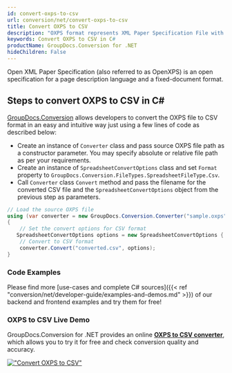 ```yaml
---
id: convert-oxps-to-csv
url: conversion/net/convert-oxps-to-csv
title: Convert OXPS to CSV
description: "OXPS format represents XML Paper Specification File with .oxps extension. Learn how to convert OXPS to CSV file programmatically in C# language using GroupDocs.Conversion for .NET library."
keywords: Convert OXPS to CSV in C#
productName: GroupDocs.Conversion for .NET
hideChildren: False
---
```


Open XML Paper Specification (also referred to as OpenXPS) is an open specification for a page description language and a fixed-document format.

## Steps to convert OXPS to CSV in C#

[GroupDocs.Conversion](https://products.groupdocs.com/conversion/net) allows developers to convert the OXPS file to CSV format in an easy and intuitive way just using a few lines of code as described below:

* Create an instance of `Converter` class and pass source OXPS file path as a constructor parameter. You may specify absolute or relative file path as per your requirements. 
* Create an instance of `SpreadsheetConvertOptions` class and set `Format` property to `GroupDocs.Conversion.FileTypes.SpreadsheetFileType.Csv`.
* Call `Converter` class `Convert` method and pass the filename for the converted CSV file and the `SpreadsheetConvertOptions` object from the previous step as parameters.

```csharp
// Load the source OXPS file
using (var converter = new GroupDocs.Conversion.Converter("sample.oxps"))
{
    // Set the convert options for CSV format
   SpreadsheetConvertOptions options = new SpreadsheetConvertOptions { Format = GroupDocs.Conversion.FileTypes.SpreadsheetFileType.Csv };
    // Convert to CSV format
    converter.Convert("converted.csv", options);
}
```

### Code Examples

Please find more [use-cases and complete C# sources]({{< ref "conversion/net/developer-guide/examples-and-demos.md" >}}) of our backend and frontend examples and try them for free!

### OXPS to CSV Live Demo

GroupDocs.Conversion for .NET provides an online [**OXPS to CSV converter**](https://products.groupdocs.app/conversion/oxps-to-csv), which allows you to try it for free and check conversion quality and accuracy.

[!["Convert OXPS to CSV"](conversion/net/images/convert-to-csv/convert-oxps-to-csv.png)](https://products.groupdocs.app/conversion/oxps-to-csv)